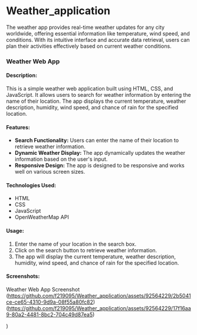 # Weather_application
The weather app provides real-time weather updates for any city worldwide, offering essential information like temperature, wind speed, and conditions. With its intuitive interface and accurate data retrieval, users can plan their activities effectively based on current weather conditions.

### Weather Web App

#### Description:
This is a simple weather web application built using HTML, CSS, and JavaScript. It allows users to search for weather information by entering the name of their location. The app displays the current temperature, weather description, humidity, wind speed, and chance of rain for the specified location.

#### Features:
- **Search Functionality:** Users can enter the name of their location to retrieve weather information.
- **Dynamic Weather Display:** The app dynamically updates the weather information based on the user's input.
- **Responsive Design:** The app is designed to be responsive and works well on various screen sizes.

#### Technologies Used:
- HTML
- CSS
- JavaScript
- OpenWeatherMap API

#### Usage:
1. Enter the name of your location in the search box.
2. Click on the search button to retrieve weather information.
3. The app will display the current temperature, weather description, humidity, wind speed, and chance of rain for the specified location.

#### Screenshots:
Weather Web App Screenshot (https://github.com/f219095/Weather_application/assets/92564229/2b5041ce-ce65-4310-9d9a-08f55a80fc82)
(https://github.com/f219095/Weather_application/assets/92564229/17f16aa9-80a2-4481-8bc2-704c49d87ea5)

)
